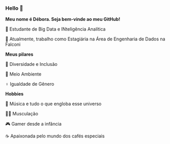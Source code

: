 ### Hello 👋

**Meu nome é Débora. Seja bem-vinde ao meu GitHub!**

📖 Estudante de Big Data e INteligência Analítica

🏬 Atualmente, trabalho como Estagiária na Área de Engenharia de Dados na Falconi

**Meus pilares**

🌈 Diversidade e Inclusão

🌳 Meio Ambiente

♀ Igualdade de Gênero

**Hobbies**

🎵 Música e tudo o que engloba esse universo

🏋️‍♀️ Musculação

🎮 Gamer desde a infância

☕ Apaixonada pelo mundo dos cafés especiais



